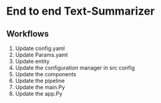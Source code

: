 #  End to end Text-Summarizer

## Workflows

1. Update config.yaml
2. Update Params.yaml
3. Update entity
4. Update the configuration manager in src config
5. Update the components
6. Update the pipeline
7. Update the main.Py
8. Update the app.Py